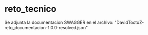 # reto_tecnico
Se adjunta la documentacion SWAGGER en el archivo: "DavidToctoZ-reto_documentacion-1.0.0-resolved.json"
